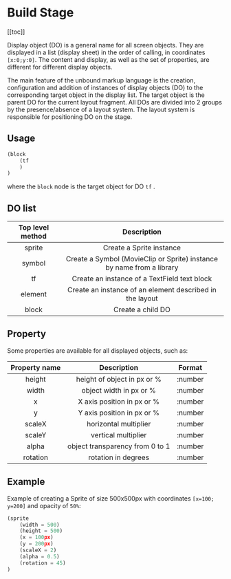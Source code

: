 # Build Stage

[[toc]]

Display object (DO) is a general name for all screen objects. They are displayed in a list (display sheet) in the order of calling, in coordinates `[x:0;y:0]`. The content and display, as well as the set of properties, are different for different display objects.

The main feature of the unbound markup language is the creation, configuration and addition of instances of display objects (DO) to the corresponding target object in the display list. The target object is the parent DO for the current layout fragment. All DOs are divided into 2 groups by the presence/absence of a layout system. The layout system is responsible for positioning DO on the stage.

## Usage

```python
(block
    (tf
    )
)
```

where the `block` node is the target object for DO `tf` .

## DO list

| Top level method | Description |
| :--------------: | :---------: |
| sprite | Create a Sprite instance |
| symbol | Create a Symbol (MovieClip or Sprite) instance by name from a library |
| tf | Create an instance of a TextField text block |
| element | Create an instance of an element described in the layout |
| block | Create a child DO |

## Property

Some properties are available for all displayed objects, such as:

| Property name | Description | Format |
| :-----------: | :---------: | :----: |
| height | height of object in px or % | :number |
| width | object width in px or % | :number |
| x | X axis position in px or % | :number |
| y | Y axis position in px or % | :number |
| scaleX | horizontal multiplier | :number |
| scaleY | vertical multiplier | :number |
| alpha | object transparency from 0 to 1 | :number |
| rotation | rotation in degrees | :number |

## Example

Example of creating a Sprite of size 500x500px with coordinates `[x=100; y=200]` and opacity of `50%`:

```python
(sprite
    (width = 500)
    (height = 500)
    (x = 100px)
    (y = 200px)
    (scaleX = 2)
    (alpha = 0.5)
    (rotation = 45)
)
```
